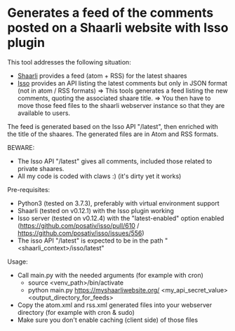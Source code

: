 # Generates a feed of the comments posted on a Shaarli website with Isso plugin

This tool addresses the following situation:
- [Shaarli](https://github.com/shaarli/Shaarli) provides a feed (atom + RSS) for the latest shaares
- [Isso](https://github.com/posativ/isso) provides an API listing the latest comments but only in JSON format (not in atom / RSS formats)
=> This tools generates a feed listing the new comments, quoting the associated shaare title.
=> You then have to move those feed files to the shaarli webserver instance so that they are available to users.

The feed is generated based on the Isso API "/latest", then enriched with the title of the shaares.
The generated files are in Atom and RSS formats.

BEWARE:
- The Isso API "/latest" gives all comments, included those related to private shaares.
- All my code is coded with claws :) (it's dirty yet it works)

Pre-requisites:
- Python3 (tested on 3.7.3), preferably with virtual environment support
- Shaarli (tested on v0.12.1) with the Isso plugin working
- Isso server (tested on v0.12.4) with the "latest-enabled" option enabled (https://github.com/posativ/isso/pull/610 / https://github.com/posativ/isso/issues/556)
- The isso API "/latest" is expected to be in the path "<shaarli_context>/isso/latest"

Usage:
- Call main.py with the needed arguments (for example with cron)
  - source <venv_path>/bin/activate
  - python main.py https://myshaarliwebsite.org/ <my_api_secret_value> <output_directory_for_feeds>
- Copy the atom.xml and rss.xml generated files into your webserver directory (for example with cron & sudo)
- Make sure you don't enable caching (client side) of those files

